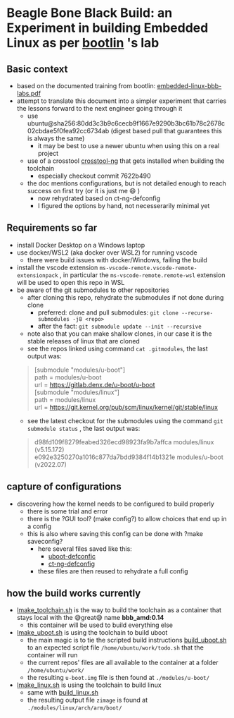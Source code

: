 # Beagle Bone Black Build: an Experiment in building Embedded Linux as per [bootlin](https://bootlin.com) 's lab

## Basic context

- based on the documented training from bootlin: [embedded-linux-bbb-labs.pdf](https://bootlin.com/doc/training/embedded-linux-bbb/embedded-linux-bbb-labs.pdf)
- attempt to translate this document into a simpler experiment that carries the lessons forward to the next engineer going through it
    - use ubuntu@sha256:80dd3c3b9c6cecb9f1667e9290b3bc61b78c2678c02cbdae5f0fea92cc6734ab  (digest based pull that guarantees this is always the same)
        - it may be best to use a newer ubuntu when using this on a real project
    - use of a crosstool [crosstool-ng](https://github.com/crosstool-ng/crosstool-ng) that gets installed when building the toolchain
        - especially checkout commit 7622b490
    - the doc mentions configurations, but is not detailed enough to reach success on first try (or it is just me :smile: )
        - now rehydrated based on ct-ng-defconfig
        - I figured the options by hand, not necesserarily minimal yet

## Requirements so far

- install Docker Desktop on a Windows laptop
- use docker/WSL2 (aka docker over WSL2) for running vscode
  - there were build issues with docker/Windows, failing the build
- install the vscode extension ```ms-vscode-remote.vscode-remote-extensionpack``` , in particular the ```ms-vscode-remote.remote-wsl``` extension will be used to open this repo in WSL
- be aware of the git submodules to other repositories
  - after cloning this repo, rehydrate the submodules if not done during clone
    - preferred: clone and pull submodules: ```git clone --recurse-submodules -j8 <repo>```
    - after the fact: ```git submodule update --init --recursive```
  - note also that you can make shallow clones, in our case it is the stable releases of linux that are cloned
  - see the repos linked using command ``` cat .gitmodules ```, the last output was:
  > [submodule "modules/u-boot"]  
        path = modules/u-boot  
        url = https://gitlab.denx.de/u-boot/u-boot  
[submodule "modules/linux"]  
        path = modules/linux  
        url = https://git.kernel.org/pub/scm/linux/kernel/git/stable/linux
  - see the latest checkout for the submodules using the command ```git submodule status``` , the last output was:
   > d98fd109f8279feabed326ecd98923fa9b7affca modules/linux (v5.15.172)  
 e092e3250270a1016c877da7bdd9384f14b1321e modules/u-boot (v2022.07)

## capture of configurations

- discovering how the kernel needs to be configured to build properly
  - there is some trial and error
  - there is the ?GUI tool? (make config?) to allow choices that end up in a config
  - this is also where saving this config can be done with ?make saveconfig?
    - here several files saved like this:
      - [uboot-defconfic](./uboot-defconfig)
      - [ct-ng-defconfig](/ct-ng-defconfig)
    - these files are then reused to rehydrate a full config

## how the build works currently

- [lmake_toolchain.sh](./lmake_toolchain.sh) is the way to build the toolchain as a container that stays local with the :sweat_smile:great:sweat_smile: name **bbb_amd:0.14**
  - this container will be used to build everything else 
- [lmake_uboot.sh](./lmake_uboot.sh) is using the toolchain to build uboot
    - the main magic is to tie the scripted build instructions [build_uboot.sh](./build_uboot.sh) to an expected script file ```/home/ubuntu/work/todo.sh``` that the container will run
    - the current repos' files are all available to the container at a folder ```/home/ubuntu/work/``` 
    - the resulting ```u-boot.img``` file is then found at ```./modules/u-boot/```
- [lmake_linux.sh](./lmake_linux.sh) is using the toolchain to build linux
    - same with [build_linux.sh](./build_linux.sh)
    - the resulting output file ```zimage```  is found at ```./modules/linux/arch/arm/boot/```
